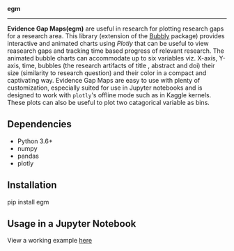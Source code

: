 **egm**
******************************

**Evidence Gap Maps(egm)** are useful in research for plotting research gaps for a research area. This library (extension of the [Bubbly]( https://github.com/AashitaK/bubbly) package) provides interactive and animated charts using *Plotly* that can be useful to view reasearch gaps and tracking time based progress of relevant research. The animated bubble charts can accommodate up to six variables viz. X-axis, Y-axis, time, bubbles (the research artifacts of title , abstract and doi) their size (similarity to research question) and their color in a compact and captivating way. Evidence Gap Maps are easy to use with plenty of customization, especially suited for use in Jupyter notebooks and is designed to work with ``plotly``'s offline mode such as in Kaggle kernels. These plots can also be useful to plot two catagorical variable as bins.

Dependencies
------------
* Python 3.6+
* numpy
* pandas 
* plotly

Installation
-------------
pip install egm

  
Usage in a Jupyter Notebook
----------------------------

View a working example [here](https://www.kaggle.com/uplytics/evidence-gap-map-for-risk-areas)
